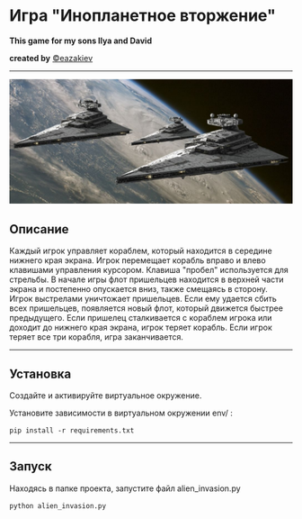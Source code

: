 # **Игра "Инопланетное вторжение"**
**This game for my sons Ilya and David**

**created by** [©eazakiev](https://github.com/eazakiev)
***
![image](images/alien_ships.png)
## Описание
Каждый игрок управляет кораблем, который находится в середине нижнего края экрана. 
Игрок перемещает корабль вправо и влево клавишами управления курсором. Клавиша "пробел" 
используется для стрельбы. В начале игры флот пришельцев находится в верхней части
экрана и постепенно опускается вниз, также смещаясь в сторону. Игрок выстрелами уничтожает пришельцев. 
Если ему удается сбить всех пришельцев, появляется новый флот, который движется быстрее предыдущего.
Если пришелец сталкивается с кораблем игрока или доходит до нижнего края экрана,
игрок теряет корабль. Если игрок теряет все три корабля, игра заканчивается.
***

## Установка
Создайте и активируйте виртуальное окружение.

Установите зависимости в виртуальном окружении env/ :
```
pip install -r requirements.txt
```
***

## Запуск
Находясь в папке проекта, запустите файл alien_invasion.py

```commandline
python alien_invasion.py
```